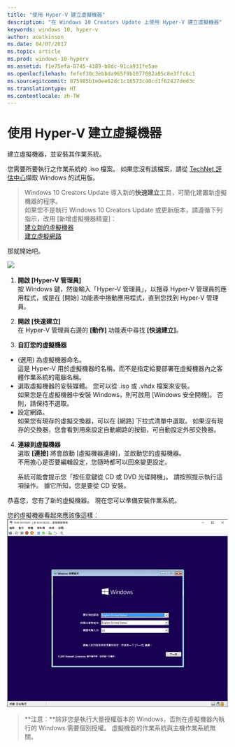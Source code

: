 ```yaml
---
title: "使用 Hyper-V 建立虛擬機器"
description: "在 Windows 10 Creators Update 上使用 Hyper-V 建立虛擬機器"
keywords: windows 10, hyper-v
author: aoatkinson
ms.date: 04/07/2017
ms.topic: article
ms.prod: windows-10-hyperv
ms.assetid: f1e75efa-8745-4389-b8dc-91ca931fe5ae
ms.openlocfilehash: fefef30c3ebbda965f9b1077082a05c8e3ffc6c1
ms.sourcegitcommit: 075985b1e0ee62dc1c16573c40cd1f62427ded3c
ms.translationtype: HT
ms.contentlocale: zh-TW
---
```

# <a name="create-a-virtual-machine-with-hyper-v"></a>使用 Hyper-V 建立虛擬機器

建立虛擬機器，並安裝其作業系統。  

您需要所要執行之作業系統的 .iso 檔案。 如果您沒有該檔案，請從 [TechNet 評估中心](http://www.microsoft.com/en-us/evalcenter/)擷取 Windows 的試用版。


> Windows 10 Creators Update 導入新的**快速建立**工具，可簡化建置新虛擬機器的程序。  
  如果您不是執行 Windows 10 Creators Update 或更新版本，請遵循下列指示，改用 \[新增虛擬機器精靈\]：  
  [建立新的虛擬機器](create-virtual-machine.md)  
  [建立虛擬網路](connect-to-network.md)

那就開始吧。

![](media/quickcreatesteps_inked.jpg)

1. **開啟 \[Hyper-V 管理員\]**  
  按 Windows 鍵，然後輸入「Hyper-V 管理員」，以搜尋 Hyper-V 管理員的應用程式，或是在 \[開始\] 功能表中捲動應用程式，直到您找到 Hyper-V 管理員。

2. **開啟 \[快速建立\]**  
  在 Hyper-V 管理員右邊的 **\[動作\]** 功能表中尋找 **\[快速建立\]**。

3. **自訂您的虛擬機器**
  * (選用) 為虛擬機器命名。  
    這是 Hyper-V 用於虛擬機器的名稱，而不是指定給要部署在虛擬機器內之客體作業系統的電腦名稱。
  * 選取虛擬機器的安裝媒體。 您可以從 .iso 或 .vhdx 檔案來安裝。  
    如果您是在虛擬機器中安裝 Windows，則可啟用 \[Windows 安全開機\]。 否則，請保持不選取。
  * 設定網路。  
    如果您有現存的虛擬交換器，可以在 \[網路\] 下拉式清單中選取。 如果沒有現存的交換器，您會看到用來設定自動網路的按鈕，可自動設定外部交換器。

4. **連線到虛擬機器**  
  選取 **\[連接\]** 將會啟動 \[虛擬機器連線\]，並啟動您的虛擬機器。     
  不用擔心是否要編輯設定，您隨時都可以回來變更設定。  
  
    系統可能會提示您「按任意鍵從 CD 或 DVD 光碟開機」。 請按照提示執行這項操作。  據它所知，您是要從 CD 安裝。

恭喜您，您有了新的虛擬機器。  現在您可以準備安裝作業系統。  

您的虛擬機器看起來應該像這樣︰  
![](media/OSDeploy_upd.png) 

> **注意︰**除非您是執行大量授權版本的 Windows，否則在虛擬機器內執行的 Windows 需要個別授權。 虛擬機器的作業系統與主機作業系統無關。
